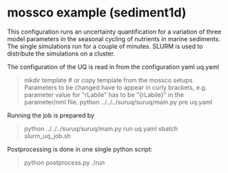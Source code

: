 # mossco example (sediment1d)

This configuration runs an uncertainty quantification for a variation of three model parameters in the seasonal cycling of nutrients in marine sediments. The single simulations run for a couple of minutes. SLURM is used to distribute the simulations on a cluster.

The configuration of the UQ is read in from the configuration yaml uq.yaml

> mkdir template # or copy template from the mossco setups. Parameters to be changed have to appear in curly brackets, e.g. parameter value for "rLabile" has to be "{rLabile}" in the parameter/nml file.
> python ../../../suruq/suruq/main.py pre uq.yaml

Running the job is prepared by

> python ../../../suruq/suruq/main.py run uq.yaml
> sbatch slurm_uq_job.sh

Postprocessing is done in one single python script:

> python postprocess.py ./run


